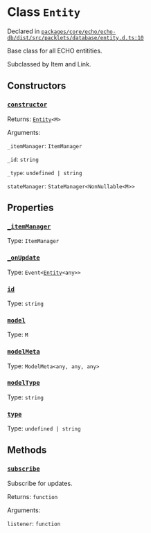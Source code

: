 # Class `Entity`
Declared in [`packages/core/echo/echo-db/dist/src/packlets/database/entity.d.ts:10`]()


Base class for all ECHO entitities.

Subclassed by Item and Link.

## Constructors
### [`constructor`]()


Returns: [`Entity`](/api/@dxos/client/classes/Entity)`<M>`

Arguments: 

`_itemManager`: `ItemManager`

`_id`: `string`

`_type`: `undefined | string`

`stateManager`: `StateManager<NonNullable<M>>`

## Properties
### [`_itemManager`]()
Type: `ItemManager`
### [`_onUpdate`]()
Type: `Event<`[`Entity`](/api/@dxos/client/classes/Entity)`<any>>`
### [`id`]()
Type: `string`
### [`model`]()
Type: `M`
### [`modelMeta`]()
Type: `ModelMeta<any, any, any>`
### [`modelType`]()
Type: `string`
### [`type`]()
Type: `undefined | string`

## Methods
### [`subscribe`]()


Subscribe for updates.

Returns: `function`

Arguments: 

`listener`: `function`